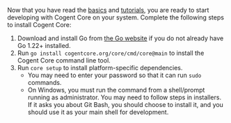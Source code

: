 Now that you have read the [basics](../basics) and [tutorials](../tutorials), you are ready to start developing with Cogent Core on your system. Complete the following steps to install Cogent Core:

1. Download and install Go from [the Go website](https://go.dev/doc/install) if you do not already have Go 1.22+ installed.
2. Run `go install cogentcore.org/core/cmd/core@main` to install the Cogent Core command line tool.
3. Run `core setup` to install platform-specific dependencies.
    * You may need to enter your password so that it can run `sudo` commands.
    * On Windows, you must run the command from a shell/prompt running as administrator. You may need to follow steps in installers. If it asks you about Git Bash, you should choose to install it, and you should use it as your main shell for development.
